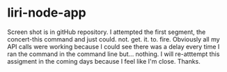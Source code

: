# liri-node-app

Screen shot is in gitHub repository. I attempted the first segment, the concert-this command and just could. not. get. it. to. fire. Obviously all my API calls were working because I could see there was a delay every time I ran the command in the command line but... nothing. I will re-atttempt this assigment in the coming days because I feel like I'm close. Thanks. 
